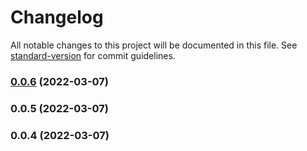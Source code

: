 # Changelog

All notable changes to this project will be documented in this file. See [standard-version](https://github.com/conventional-changelog/standard-version) for commit guidelines.

### [0.0.6](https://github.com/haiilo/catalyst/compare/@haiilo/catalyst-icons/v0.0.5...@haiilo/catalyst-icons/v0.0.6) (2022-03-07)

### 0.0.5 (2022-03-07)

### 0.0.4 (2022-03-07)
